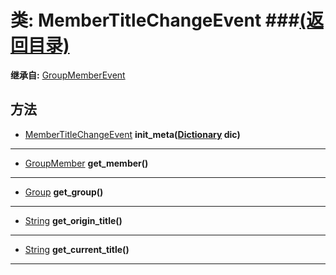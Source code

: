 # 类: MemberTitleChangeEvent ###[(返回目录)](README.md)  
  
**继承自:** [GroupMemberEvent](GroupMemberEvent.md)  
  
## 方法 
  
- [MemberTitleChangeEvent](MemberTitleChangeEvent.md) **init_meta([Dictionary](https://docs.godotengine.org/en/latest/classes/class_dictionary.html) dic)**  
  
---  
  
- [GroupMember](GroupMember.md) **get_member()**  
  
---  
  
- [Group](Group.md) **get_group()**  
  
---  
  
- [String](https://docs.godotengine.org/en/latest/classes/class_string.html) **get_origin_title()**  
  
---  
  
- [String](https://docs.godotengine.org/en/latest/classes/class_string.html) **get_current_title()**  
  
---  
  

